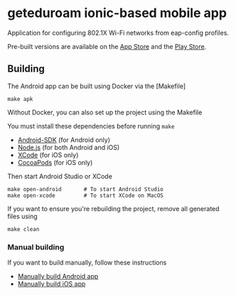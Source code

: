 # geteduroam ionic-based mobile app

Application for configuring 802.1X Wi-Fi networks from eap-config profiles.

Pre-built versions are available on the [App Store](https://apps.apple.com/no/app/geteduroam/id1504076137)
and the [Play Store](https://play.google.com/store/apps/details?id=app.eduroam.geteduroam).


## Building

The Android app can be built using Docker via the [Makefile]

	make apk

Without Docker, you can also set up the project using the Makefile

You must install these dependencies before running `make`

* [Android-SDK](https://developer.android.com/studio#downloads) (for Android only)
* [Node.js](https://nodejs.org/en/) (for both Android and iOS)
* [XCode](https://developer.apple.com/xcode/) (for iOS only)
* [CocoaPods](https://cocoapods.org) (for iOS only)

Then start Android Studio or XCode

	make open-android		# To start Android Studio
	make open-xcode  		# To start XCode on MacOS


If you want to ensure you're rebuilding the project,
remove all generated files using

	make clean


### Manual building

If you want to build manually, follow these instructions

* [Manually build Android app](DEV_ANDROID.md)
* [Manually build iOS app](DEV_IOS.md)
